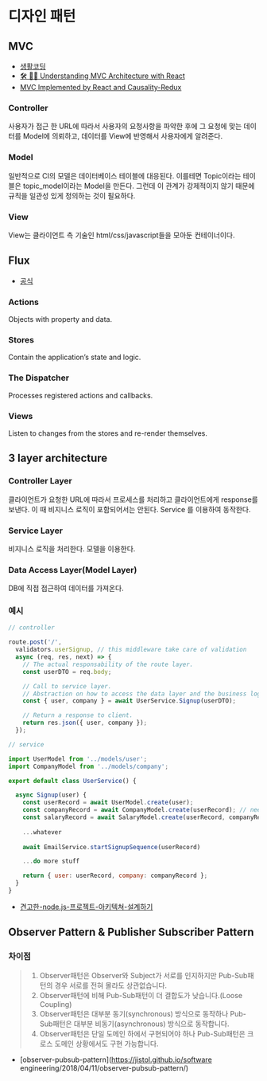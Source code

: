# 디자인 패턴

## MVC

- [생활코딩](https://opentutorials.org/course/697/3828)
- [🛠 📐📏 Understanding MVC Architecture with React](https://medium.com/createdd-notes/understanding-mvc-architecture-with-react-6cd38e91fefd)
- [MVC Implemented by React and Causality-Redux](https://medium.com/dailyjs/mvc-implemented-by-react-and-causality-redux-c4125a01e95c)

### Controller

사용자가 접근 한 URL에 따라서 사용자의 요청사항을 파악한 후에 그 요청에 맞는 데이터를 Model에 의뢰하고, 데이터를 View에 반영해서 사용자에게 알려준다. 

### Model

일반적으로 CI의 모델은 데이터베이스 테이블에 대응된다. 이를테면 Topic이라는 테이블은 topic_model이라는 Model을 만든다. 그런데 이 관계가 강제적이지 않기 때문에 규칙을 일관성 있게 정의하는 것이 필요하다.

### View

View는 클라이언트 측 기술인 html/css/javascript들을 모아둔 컨테이너이다. 




## Flux

- [공식](https://haruair.github.io/flux/docs/overview.html#content)

### Actions
Objects with property and data.

### Stores
Contain the application’s state and logic.

### The Dispatcher
Processes registered actions and callbacks.

### Views
Listen to changes from the stores and re-render themselves.



## 3 layer architecture

### Controller Layer

클라이언트가 요청한 URL에 따라서 프로세스를 처리하고 클라이언트에게 response를 보낸다. 이 때 비지니스 로직이 포함되어서는 안된다. Service 를 이용하여 동작한다.

### Service Layer

비지니스 로직을 처리한다. 모델을 이용한다.

### Data Access Layer(Model Layer)

DB에 직접 접근하여 데이터를 가져온다.



### 예시

```js
// controller

route.post('/', 
  validators.userSignup, // this middleware take care of validation
  async (req, res, next) => {
    // The actual responsability of the route layer.
    const userDTO = req.body;

    // Call to service layer.
    // Abstraction on how to access the data layer and the business logic.
    const { user, company } = await UserService.Signup(userDTO);

    // Return a response to client.
    return res.json({ user, company });
  });
```

```js
// service

import UserModel from '../models/user';
import CompanyModel from '../models/company';

export default class UserService() {

  async Signup(user) {
    const userRecord = await UserModel.create(user);
    const companyRecord = await CompanyModel.create(userRecord); // needs userRecord to have the database id 
    const salaryRecord = await SalaryModel.create(userRecord, companyRecord); // depends on user and company to be created
    
    ...whatever
    
    await EmailService.startSignupSequence(userRecord)

    ...do more stuff

    return { user: userRecord, company: companyRecord };
  }
}
```



- [견고한-node.js-프로젝트-아키텍쳐-설계하기](https://velog.io/@hopsprings2/견고한-node.js-프로젝트-아키텍쳐-설계하기)



## Observer Pattern & Publisher Subscriber Pattern	

### 차이점

> 1. Observer패턴은 Observer와 Subject가 서로를 인지하지만 Pub-Sub패턴의 경우 서로를 전혀 몰라도 상관없습니다.
> 2. Observer패턴에 비해 Pub-Sub패턴이 더 결합도가 낮습니다.(Loose Coupling)
> 3. Observer패턴은 대부분 동기(synchronous) 방식으로 동작하나 Pub-Sub패턴은 대부분 비동기(asynchronous) 방식으로 동작합니다.
> 4. Observer패턴은 단일 도메인 하에서 구현되어야 하나 Pub-Sub패턴은 크로스 도메인 상황에서도 구현 가능합니다.


- [observer-pubsub-pattern](https://jistol.github.io/software engineering/2018/04/11/observer-pubsub-pattern/)

